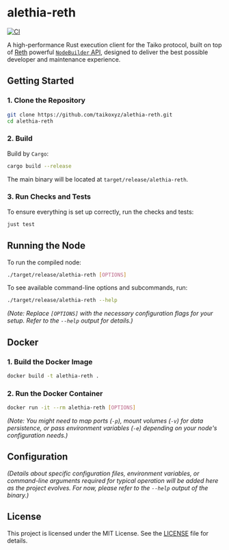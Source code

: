 # alethia-reth

[![CI](https://github.com/taikoxyz/alethia-reth/actions/workflows/ci.yml/badge.svg)](https://github.com/taikoxyz/alethia-reth/actions/workflows/ci.yml)

A high-performance Rust execution client for the Taiko protocol, built on top of [Reth](https://github.com/paradigmxyz/reth) powerful [`NodeBuilder` API](https://reth.rs/introduction/why-reth#infinitely-customizable), designed to deliver the best possible developer and maintenance experience.

## Getting Started

### 1. Clone the Repository

```bash
git clone https://github.com/taikoxyz/alethia-reth.git
cd alethia-reth
```

### 2. Build

Build by `Cargo`:

```bash
cargo build --release
```

The main binary will be located at `target/release/alethia-reth`.

### 3. Run Checks and Tests

To ensure everything is set up correctly, run the checks and tests:

```bash
just test
```

## Running the Node

To run the compiled node:

```bash
./target/release/alethia-reth [OPTIONS]
```

To see available command-line options and subcommands, run:

```bash
./target/release/alethia-reth --help
```

_(Note: Replace `[OPTIONS]` with the necessary configuration flags for your setup. Refer to the `--help` output for details.)_

## Docker

### 1. Build the Docker Image

```bash
docker build -t alethia-reth .
```

### 2. Run the Docker Container

```bash
docker run -it --rm alethia-reth [OPTIONS]
```

_(Note: You might need to map ports (`-p`), mount volumes (`-v`) for data persistence, or pass environment variables (`-e`) depending on your node's configuration needs.)_

## Configuration

_(Details about specific configuration files, environment variables, or command-line arguments required for typical operation will be added here as the project evolves. For now, please refer to the `--help` output of the binary.)_

## License

This project is licensed under the MIT License. See the [LICENSE](LICENSE) file for details.

